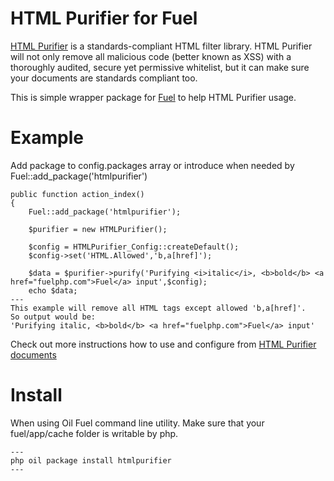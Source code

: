 # HTML Purifier for Fuel

[HTML Purifier](http://htmlpurifier.org/) is a standards-compliant HTML filter library. HTML Purifier will not only remove all malicious code (better known as XSS) with a thoroughly audited, secure yet permissive whitelist, but it can make sure your documents are standards compliant too.

This is simple wrapper package for [Fuel](http://fuelphp.com) to help HTML Purifier usage.

# Example

Add package to config.packages array or introduce when needed by Fuel::add_package('htmlpurifier')

	public function action_index()
	{
		Fuel::add_package('htmlpurifier');

		$purifier = new HTMLPurifier();
		
		$config = HTMLPurifier_Config::createDefault();
		$config->set('HTML.Allowed','b,a[href]');
		
        $data = $purifier->purify('Purifying <i>italic</i>, <b>bold</b> <a href="fuelphp.com">Fuel</a> input',$config);
        echo $data;
	---
	This example will remove all HTML tags except allowed 'b,a[href]'.
	So output would be:
	'Purifying italic, <b>bold</b> <a href="fuelphp.com">Fuel</a> input'

Check out more instructions how to use and configure from 
[HTML Purifier documents](http://htmlpurifier.org/docs)

# Install

When using Oil Fuel command line utility. Make sure that your fuel/app/cache 
folder is writable by php.

	---
	php oil package install htmlpurifier
	---


